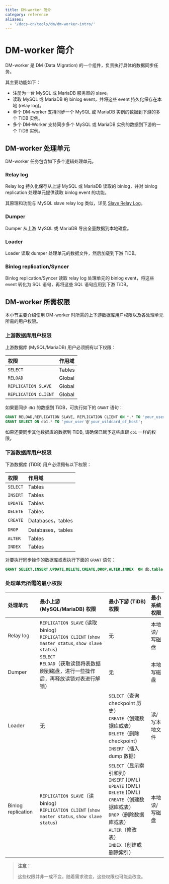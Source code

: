 ```yaml
---
title: DM-worker 简介
category: reference
aliases:
  - '/docs-cn/tools/dm/dm-worker-intro/'
---
```


# DM-worker 简介

DM-worker 是 DM (Data Migration) 的一个组件，负责执行具体的数据同步任务。

其主要功能如下：

- 注册为一台 MySQL 或 MariaDB 服务器的 slave。
- 读取 MySQL 或 MariaDB 的 binlog event，并将这些 event 持久化保存在本地 (relay log)。
- 单个 DM-worker 支持同步一个 MySQL 或 MariaDB 实例的数据到下游的多个 TiDB 实例。
- 多个 DM-Worker 支持同步多个 MySQL 或 MariaDB 实例的数据到下游的一个 TiDB 实例。

## DM-worker 处理单元

DM-worker 任务包含如下多个逻辑处理单元。

### Relay log

Relay log 持久化保存从上游 MySQL 或 MariaDB 读取的 binlog，并对 binlog replication 处理单元提供读取 binlog event 的功能。

其原理和功能与 MySQL slave relay log 类似，详见 [Slave Relay Log](https://dev.mysql.com/doc/refman/5.7/en/slave-logs-relaylog.html)。

### Dumper

Dumper 从上游 MySQL 或 MariaDB 导出全量数据到本地磁盘。

### Loader

Loader 读取 dumper 处理单元的数据文件，然后加载到下游 TiDB。

### Binlog replication/Syncer

Binlog replication/Syncer 读取 relay log 处理单元的 binlog event，将这些 event 转化为 SQL 语句，再将这些 SQL 语句应用到下游 TiDB。

## DM-worker 所需权限

本小节主要介绍使用 DM-worker 时所需的上下游数据库用户权限以及各处理单元所需的用户权限。

### 上游数据库用户权限

上游数据库 (MySQL/MariaDB) 用户必须拥有以下权限：

| 权限                   | 作用域    |
|:-------------------- |:------ |
| `SELECT`             | Tables |
| `RELOAD`             | Global |
| `REPLICATION SLAVE`  | Global |
| `REPLICATION CLIENT` | Global |

如果要同步 `db1` 的数据到 TiDB，可执行如下的 `GRANT` 语句：

```sql
GRANT RELOAD,REPLICATION SLAVE, REPLICATION CLIENT ON *.* TO 'your_user'@'your_wildcard_of_host'
GRANT SELECT ON db1.* TO 'your_user'@'your_wildcard_of_host';
```

如果还要同步其他数据库的数据到 TiDB, 请确保已赋予这些库跟 `db1` 一样的权限。

### 下游数据库用户权限

下游数据库 (TiDB) 用户必须拥有以下权限：

| 权限       | 作用域              |
|:-------- |:---------------- |
| `SELECT` | Tables           |
| `INSERT` | Tables           |
| `UPDATE` | Tables           |
| `DELETE` | Tables           |
| `CREATE` | Databases，tables |
| `DROP`   | Databases，tables |
| `ALTER`  | Tables           |
| `INDEX`  | Tables           |

对要执行同步操作的数据库或表执行下面的 `GRANT` 语句：

```sql
GRANT SELECT,INSERT,UPDATE,DELETE,CREATE,DROP,ALTER,INDEX  ON db.table TO 'your_user'@'your_wildcard_of_host';
```

### 处理单元所需的最小权限

| 处理单元               | 最小上游 (MySQL/MariaDB) 权限                                                                             | 最小下游 (TiDB) 权限                                                                                                                                     | 最小系统权限  |
|:------------------ |:--------------------------------------------------------------------------------------------------- |:-------------------------------------------------------------------------------------------------------------------------------------------------- |:------- |
| Relay log          | `REPLICATION SLAVE` (读取 binlog）<br>`REPLICATION CLIENT` (`show master status`, `show slave status`) | 无                                                                                                                                                  | 本地读/写磁盘 |
| Dumper             | `SELECT`<br>`RELOAD`（获取读锁将表数据刷到磁盘，进行一些操作后，再释放读锁对表进行解锁）                                              | 无                                                                                                                                                  | 本地写磁盘   |
| Loader             | 无                                                                                                   | `SELECT`（查询 checkpoint 历史）<br>`CREATE`（创建数据库或表）<br>`DELETE`（删除 checkpoint）<br>`INSERT`（插入 dump 数据）                                                 | 读/写本地文件 |
| Binlog replication | `REPLICATION SLAVE`（读 binlog）<br>`REPLICATION CLIENT` (`show master status`, `show slave status`)   | `SELECT`（显示索引和列）<br>`INSERT` (DML)<br>`UPDATE` (DML)<br>`DELETE` (DML)<br>`CREATE`（创建数据库或表）<br>`DROP`（删除数据库或表）<br>`ALTER`（修改表）<br>`INDEX`（创建或删除索引） | 本地读/写磁盘 |

> **注意：**
> 
> 这些权限并非一成不变。随着需求改变，这些权限也可能会改变。
